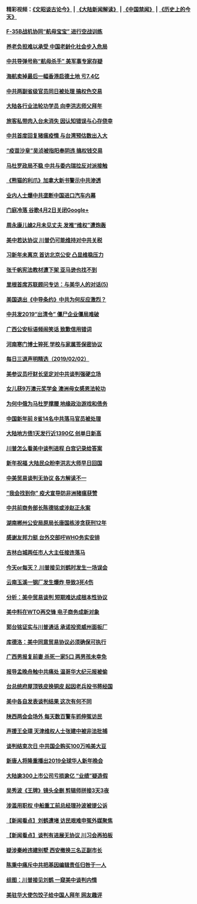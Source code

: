 #### 精彩视频：[《文昭谈古论今》](https://github.com/gfw-breaker/wenzhao) | [《大陆新闻解读》](https://github.com/gfw-breaker/ntdtv-comedy) | [《中国禁闻》](https://github.com/gfw-breaker/ntdtv-news) | [《历史上的今天》](https://github.com/gfw-breaker/today-in-history) 

#### [F-35B战机协同“航母宝宝” 进行空战训练](../pages/nsc413/n11020866.md?t=02030930) 


#### [养老负担难以承受 中国老龄化社会步入危局](../pages/nsc413/n11021290.md?t=02030930) 

#### [中共导弹号称“航母杀手” 美军事专家存疑](../pages/nsc413/n11021488.md?t=02030930) 

#### [海航卖掉最后一幅香港启德土地 亏7.4亿](../pages/nsc413/n11021084.md?t=02030930) 

#### [中共两副省级官员同日被处理 搞权色交易](../pages/nsc413/n11021019.md?t=02030930) 

#### [大陆各行业法轮功学员 向李洪志师父拜年](../pages/nsc413/n11017796.md?t=02030930) 

#### [旅客私带肉入台未消失 因认知错误与心存侥幸](../pages/nsc413/n11021054.md?t=02030930) 

#### [中共首度回复猪瘟疫情 与台湾预估数出入大](../pages/nsc413/n11021023.md?t=02030930) 

#### [“疫苗沙皇”吴浈被指阳奉阴违 搞权钱交易](../pages/nsc413/n11019815.md?t=02030930) 

#### [马杜罗政局不稳 中共与委内瑞拉反对派接触](../pages/nsc413/n11020719.md?t=02030930) 

#### [《熊猫的利爪》加拿大新书警示中共渗透](../pages/nsc413/n11020739.md?t=02030930) 

#### [业内人士爆中共垄断中国进口汽车内幕](../pages/nsc413/n11020830.md?t=02030930) 

#### [门庭冷落 谷歌4月2日关闭Google+](../pages/nsc413/n11020806.md?t=02030930) 

#### [周永康儿媳2月未见丈夫 发推“维权”遭炮轰](../pages/nsc413/n11020801.md?t=02030930) 

#### [美中若达协议 川普仍可能维持对中共关税](../pages/nsc413/n11020625.md?t=02030930) 

#### [习新年未离京 首访北京公安 凸显维稳压力](../pages/nsc413/n11020486.md?t=02030930) 

#### [张千帆宪法教材遭下架 亚马逊也找不到](../pages/nsc413/n11020619.md?t=02030930) 

#### [里根首席苏联顾问专访：与美华人的对话(5)](../pages/nsc413/n10968703.md?t=02030930) 

#### [美国退出《中导条约》中共为何反应激烈？](../pages/nsc413/n11020569.md?t=02030930) 

#### [中共发2019“出清令” 僵尸企业僵局难破](../pages/nsc413/n11019329.md?t=02030930) 

#### [广西公安标语频闹笑话 致歉信用错词](../pages/nsc413/n11020438.md?t=02030930) 

#### [河南寒门博士猝死 学校与家属签保密协议](../pages/nsc413/n11020395.md?t=02030930) 

#### [每日三退声明精选（2019/02/02）](../pages/nsc413/n11020479.md?t=02030930) 

#### [美参议员吁财长坚定对中共谈判强硬立场](../pages/nsc413/n11020440.md?t=02030930) 

#### [女儿获9万澳元奖学金 澳洲母女感恩法轮功](../pages/nsc413/n10997952.md?t=02030930) 

#### [为何中俄为马杜罗撑腰 地缘政治游戏和债务](../pages/nsc413/n11018692.md?t=02030930) 

#### [中国新年前 8省14名中共落马官员被处理](../pages/nsc413/n11019542.md?t=02030930) 

#### [大陆地方债1天发行近1390亿 创单日新高](../pages/nsc413/n11019766.md?t=02030930) 

#### [川普怎么看美中谈判进程 白宫记录给答案](../pages/nsc413/n11019682.md?t=02030930) 

#### [新年祝福 大陆民众盼李洪志大师早日回国](../pages/nsc413/n11017722.md?t=02030930) 

#### [中美贸易谈判无协议 各方解读不一](../pages/nsc413/n11019942.md?t=02030930) 

#### [“我会找到你” 疫犬宣导防非洲猪瘟获赞](../pages/nsc413/n11019874.md?t=02030930) 

#### [中共前商务部长陈德铭或涉赵正永案](../pages/nsc413/n11019841.md?t=02030930) 

#### [湖南郴州公安局原局长唐国栋涉贪获刑12年](../pages/nsc413/n11019821.md?t=02030930) 

#### [感谢友邦力挺 台外交部吁WHO务实安排](../pages/nsc413/n11019777.md?t=02030930) 

#### [吉林白城两任市人大主任接连落马](../pages/nsc413/n11019787.md?t=02030930) 

#### [今天or每天？ 川普接见刘鹤时发生一场误会](../pages/nsc413/n11019602.md?t=02030930) 

#### [云南玉溪一钢厂发生爆炸 导致3死4伤](../pages/nsc413/n11019587.md?t=02030930) 

#### [分析：美中贸易谈判 短期难达成根本性协议](../pages/nsc413/n11019322.md?t=02030930) 

#### [美中料在WTO再交锋 电子商务成新对象](../pages/nsc413/n11018959.md?t=02030930) 

#### [郭台铭证实与川普通话 承诺投资威州面板厂](../pages/nsc413/n11019491.md?t=02030930) 

#### [库德洛：美中同意贸易协议必须确保可执行](../pages/nsc413/n11019036.md?t=02030930) 

#### [广西男报复前妻 杀死一家5口 两男孩未幸免](../pages/nsc413/n11019449.md?t=02030930) 

#### [报导孟晚舟触中共痛处 温哥华大纪元报被偷](../pages/nsc413/n11019232.md?t=02030930) 

#### [台总统府屋顶铁皮换铜皮 起因老兵投书蒋经国](../pages/nsc413/n11019420.md?t=02030930) 

#### [美中各自发表谈判结果 这次有何不同](../pages/nsc413/n11019114.md?t=02030930) 

#### [陕西两会会场外 每天数百警车抓伸冤访民](../pages/nsc413/n11017593.md?t=02030930) 

#### [声援王全璋 天津维权人士张建中被非法批捕](../pages/nsc413/n11019356.md?t=02030930) 

#### [谈判结束次日 中共国企购买100万吨美大豆](../pages/nsc413/n11019167.md?t=02030930) 

#### [新唐人将隆重播出2019全球华人新年晚会](../pages/nsc413/n11016043.md?t=02030930) 

#### [大陆逾300上市公司亏损逾亿 “业绩”疑造假](../pages/nsc413/n11018923.md?t=02030930) 

#### [吴秀波《王牌》镜头全删 剪辑师拼接3天3夜](../pages/nsc413/n11018575.md?t=02030930) 

#### [涉滥用职权 中船重工前总经理孙波被提公诉](../pages/nsc413/n11018912.md?t=02030930) 

#### [【新闻看点】刘鹤遭堵 访民艰难申冤外媒聚焦](../pages/nsc413/n11018716.md?t=02030930) 

#### [【新闻看点】谈判有进展无协议 川习会再拍板](../pages/nsc413/n11018718.md?t=02030930) 

#### [疑涉秦岭违建别墅 西安撤换三名正副市长](../pages/nsc413/n11018753.md?t=02030930) 

#### [陈秉中痛斥中共把基因编辑责任归咎于一人](../pages/nsc413/n11018750.md?t=02030930) 

#### [组图：川普接见刘鹤 一窥美中谈判内情](../pages/nsc413/n11018301.md?t=02030930) 

#### [美驻华大使包饺子给中国人拜年 网友趣评](../pages/nsc413/n11018697.md?t=02030930) 

